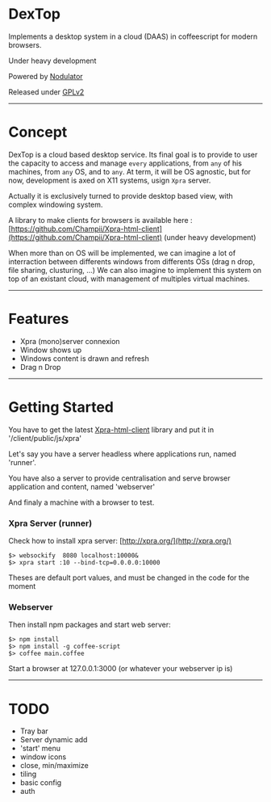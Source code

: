 # DexTop
Implements a desktop system in a cloud (DAAS) in coffeescript for modern browsers.

Under heavy development

Powered by [Nodulator](https://github.com/Champii/Nodulator)

Released under [GPLv2](https://github.com/Champii/DexTop/blob/master/LICENSE.txt)

___
# Concept

DexTop is a cloud based desktop service. Its final goal is to provide to user the capacity to access and manage `every`  applications, from `any` of his machines, from `any` OS, and to `any`. At term, it will be OS agnostic, but for now, development is axed on X11 systems, usign `Xpra` server.

Actually it is exclusively turned to provide desktop based view, with complex windowing system.

A library to make clients for browsers is available here : [https://github.com/Champii/Xpra-html-client](https://github.com/Champii/Xpra-html-client) (under heavy development)

When more than on OS will be implemented, we can imagine a lot of interraction between differents windows from differents OSs (drag n drop, file sharing, clusturing, ...)
We can also imagine to implement this system on top of an existant cloud, with management of multiples virtual machines.

___
# Features

- Xpra (mono)server connexion
- Window shows up
- Windows content is drawn and refresh
- Drag n Drop

___
# Getting Started

You have to get the latest [Xpra-html-client](https://github.com/Champii/Xpra-html-client) library and put it in '/client/public/js/xpra'

Let's say you have a server headless where applications run, named 'runner'.

You have also a server to provide centralisation and serve browser application and content, named 'webserver'

And finaly a machine with a browser to test.

### Xpra Server (runner)

Check how to install xpra server: [http://xpra.org/](http://xpra.org/)

```
$> websockify  8080 localhost:10000&
$> xpra start :10 --bind-tcp=0.0.0.0:10000
```

Theses are default port values, and must be changed in the code for the moment

### Webserver
Then install npm packages and start web server:
```
$> npm install
$> npm install -g coffee-script
$> coffee main.coffee
```

Start a browser at 127.0.0.1:3000 (or whatever your webserver ip is)


___
# TODO

- Tray bar
- Server dynamic add
- 'start' menu
- window icons
- close, min/maximize
- tiling
- basic config
- auth
